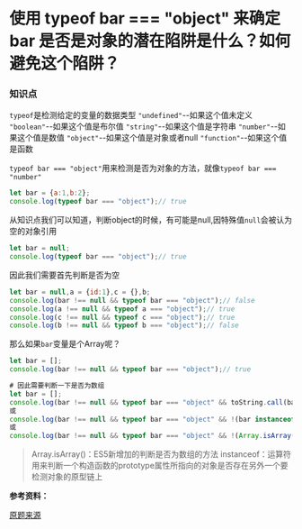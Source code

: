 # 使用 typeof bar === "object" 来确定 bar 是否是对象的潜在陷阱是什么？如何避免这个陷阱？<i class='iconS'></i><i class='iconS'></i><i class='iconS'></i>

### 知识点

`typeof`是检测给定的变量的数据类型
`"undefined"`--如果这个值未定义
`"boolean"`--如果这个值是布尔值
`"string"`--如果这个值是字符串
`"number"`--如果这个值是数值
`"object"`--如果这个值是对象或者null
`"function"`--如果这个值是函数

`typeof bar === "object"`用来检测是否为对象的方法，就像`typeof bar === "number"`

```js
let bar = {a:1,b:2};
console.log(typeof bar === "object");// true
```
从知识点我们可以知道，判断object的时候，有可能是null,因特殊值`null`会被认为空的对象引用
```js
let bar = null;
console.log(typeof bar === "object");// true
```
因此我们需要首先判断是否为空
```js
let bar = null,a = {id:1},c = {},b;
console.log(bar !== null && typeof bar === "object");// false
console.log(a !== null && typeof a === "object");// true
console.log(c !== null && typeof c === "object");// true
console.log(b !== null && typeof b === "object");// false
```
那么如果`bar`变量是个Array呢？
```js
let bar = [];
console.log(bar !== null && typeof bar === "object");// true

# 因此需要判断一下是否为数组
let bar = [];
console.log(bar !== null && typeof bar === "object" && toString.call(bar)!=="[object Array]");// false
或
console.log(bar !== null && typeof bar === "object" && !(bar instanceof Array));// false
或
console.log(bar !== null && typeof bar === "object" && !(Array.isArray(bar)));// false
```
> Array.isArray()：ES5新增加的判断是否为数组的方法
instanceof：运算符用来判断一个构造函数的prototype属性所指向的对象是否存在另外一个要检测对象的原型链上

**参考资料：**

[原题来源](https://www.toptal.com/javascript/interview-questions)